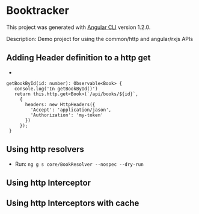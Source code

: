 # Booktracker

This project was generated with [Angular CLI](https://github.com/angular/angular-cli) version 1.2.0.

 Description: Demo project for using the common/http and angular/rxjs APIs

 ## Adding Header definition to a http get
 *
 ```
 getBookById(id: number): Observable<Book> {
    console.log('In getBookById()')
    return this.http.get<Book>(`/api/books/${id}`,
      {
        headers: new HttpHeaders({
          'Accept': 'application/jason',
          'Authorization': 'my-token'
        })
      });
  }
 ```
 ## Using http resolvers
 * Run: ```ng g s core/BookResolver --nospec --dry-run```

 ## Using http Interceptor

 ## Using http Interceptors with cache